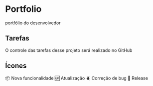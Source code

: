 # Portfolio
portfólio do desenvolvedor 
## Tarefas
O controle das tarefas desse projeto será realizado no GitHub
## Ícones
:package: Nova funcionalidade
:up: Atualização
:beetle: Correção de bug
:checkered_flag: Release
